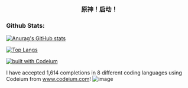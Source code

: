 ### <p align="center">原神！启动！</p>

### Github Stats:

[![Anurag's GitHub stats](https://github-readme-stats.vercel.app/api?username=young-kingdom&bg_color=30,e96443,904e95&title_color=fff&text_color=fff&count_private=true&show_icons=true)](https://github.com/anuraghazra/github-readme-stats)

[![Top Langs](https://github-readme-stats.vercel.app/api/top-langs/?username=young-kingdom&bg_color=30,e96443,904e95&title_color=fff&text_color=fff&count_private=true&show_icons=true)](https://github.com/anuraghazra/github-readme-stats)

[![built with Codeium](https://codeium.com/badges/main)](https://codeium.com)

I have accepted 1,614 completions in 8 different coding languages using Codeium from www.codeium.com! ![image](https://github.com/young-kingdom/young-kingdom/assets/65012404/774394b0-d77d-4a24-b64b-6494c93eb756)


